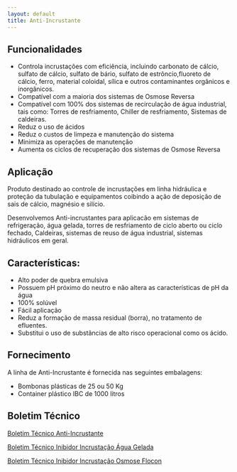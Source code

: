 ```yaml
---
layout: default
title: Anti-Incrustante
---
```


## Funcionalidades

- Controla incrustações com eficiência, incluindo carbonato de cálcio, sulfato de cálcio, sulfato de bário, sulfato de estrôncio,fluoreto de cálcio, ferro, material coloidal, sílica e outros contaminantes orgânicos e inorgânicos.
- Compatível com a maioria dos sistemas de Osmose Reversa
- Compatível com 100% dos sistemas de recirculação de água industrial, tais como: Torres de resfriamento, Chiller de resfriamento, Sistemas de caldeiras.
- Reduz o uso de ácidos 
- Reduz o custos de limpeza e manutenção do sistema 
- Minimiza as operações de manutenção 
- Aumenta os ciclos de recuperação dos sistemas de Osmose Reversa

## Aplicação
Produto destinado ao controle de incrustações em linha hidráulica e proteção da tubulação e equipamentos coibindo a ação de deposição de sais de cálcio, magnésio e silício.

Desenvolvemos Anti-incrustantes para aplicacão em sistemas de refrigeração, água gelada, torres de resfriamento de ciclo aberto ou ciclo fechado, Caldeiras, sistemas de reuso de água industrial, sistemas hidráulicos em geral.

## Características:

- Alto poder de quebra emulsiva
- Possuem pH próximo do neutro e não altera as características de pH da água
- 100% solúvel
- Fácil aplicação
- Reduz a formação de massa residual (borra), no tratamento de efluentes.
- Substitui o uso de substâncias de alto risco operacional como os ácido.

## Fornecimento
A linha de Anti-Incrustante é fornecida nas seguintes embalagens:

- Bombonas plásticas de 25 ou 50 Kg
- Container plástico IBC de 1000 litros

## Boletim Técnico

[<span class="glyphicon glyphicon-file"></span> Boletim Técnico Anti-Incrustante](Boletim-tecnico-hexametafosfato-sodio-anti-incrustante.pdf)

[<span class="glyphicon glyphicon-file"></span> Boletim Técnico Inibidor Incrustação Água Gelada](Boletim-tecnico-inibidor-incrustação-água-gelada.pdf)

[<span class="glyphicon glyphicon-file"></span> Boletim Técnico Inibidor Incrustação Osmose Flocon](Boletim-tecnico-inibidor-incrustação-osmose-flocon.pdf)
